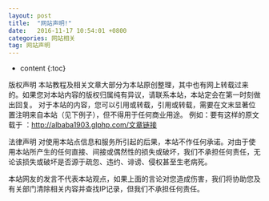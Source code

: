 ```yaml
---
layout: post
title:  "网站声明!"
date:   2016-11-17 10:54:01 +0800
categories: 网站相关
tag: 网站声明
---
```


* content
{:toc}

版权声明
本站教程及相关文章大部分为本站原创整理，其中也有网上转载过来的。如果您对本站内容的版权归属纯有异议，请联系本站，本站定会在第一时刻做出回复。
对于本站的内容，您可以引用或转载，引用或转载，需要在文末显著位置注明来自本站（见下例子），但不得用于任何商业用途。
例如：要有这样的原文载于 ：http://albaba1903.glphp.com/文章链接 

法律声明
对使用本站点信息和服务所引起的后果，本站不作任何承诺。对由于使用本站所产生的任何直接、间接或偶然性的损失或破坏，我们不承担任何责任，无论该损失或破坏是否源于疏忽、违约、诽谤、侵权甚至生老病死。

本站网友的发言不代表本站观点，如果上面的言论对您造成伤害，我们将协助您及有关部门清除相关内容并查找IP记录，但我们不承担任何责任。